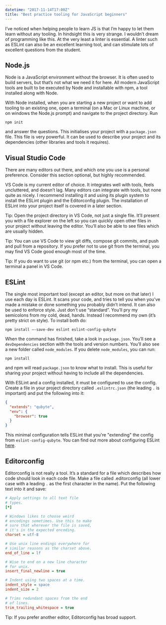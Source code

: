 ```yaml
---
datetime: "2017-11-14T17:00Z"
title: "Best practice tooling for JavaScript beginners"
---
```

I’ve noticed when helping people to learn JS is that I’m happy to let them learn
without any tooling. In hindsight this is very strange. I wouldn’t dream of
programming like this. At the very least a linter is essential. A linter such
as ESLint can also be an excellent learning tool, and can stimulate lots of
excellent questions from the student.

## Node.js

Node is a JavaScript environment without the browser. It is often used to build
servers, but that’s not what we need it for here. All modern JavaScript tools
are built to be executed by Node and installable with npm, a tool installed
along with Node.

With Node installed, when you are starting a new project or want to add tooling
to an existing one, open a terminal (on a Mac or Linux machine, or on windows
the Node.js prompt) and navigate to the project directory. Run

```shell
npm init
```

and answer the questions. This initialises your project with a `package.json`
file. This file is very powerful. It can be used to describe your project and
its dependencies (other libraries and tools it requires).

## Visual Studio Code

There are many editors out there, and which one you use is a personal
preference. Consider this section optional, but highly recommended.

VS Code is my current editor of choice. It integrates well with tools, feels
uncluttered, and doesn’t lag. Many editors can integrate with tools, but none
quite as nicely. I recommend installing it and using its plugin system to
install the ESLint plugin and the Editorconfig plugin. The installation of
ESLint into your project itself is covered in a later section.

Tip: Open the project directory in VS Code, not just a single file. It’ll
present you with a file explorer on the left so you can quickly open other files
in your project without leaving the editor. You’ll also be able to see files
which are usually hidden.

Tip: You can use VS Code to view git diffs, compose git commits, and push and
pull from a repository. If you prefer not to use git from the terminal, you may
find VS Code good enough most of the time.

Tip: If you do want to use git (or npm etc.) from the terminal, you can open a
terminal a panel in VS Code.

## ESLint

The single most important tool (except an editor, but more on that later) I use
each day is ESLint. It scans your code, and tries to tell you when you’ve made a
mistake or done something you probably didn’t intend. It can also be used to
enforce style. Just don’t use “standard”. You’ll pry my semicolons from my cold,
dead, hands. Instead I recommend my own (it’s pretty strict on style). To
install both do:

```shell
npm install —-save-dev eslint eslint-config-qubyte
```

When the command has finished, take a look in `package.json`. You’ll see a
`devDependencies` section with the tools and version numbers. You’ll also see a
new folder called `node_modules`. If you delete `node_modules`, you can run:

```shell
npm install
```

and npm will read `package.json` to know what to install. This is useful for
sharing your project without having to include all the dependencies.

With ESLint and a config installed, it must be configured to use the config.
Create a file in your project directory called `.eslintrc.json` (the leading `.`
is important) and put the following into it:

```json
{
  "extends": "qubyte",
  "env": {
    "browser": true
  }
}
```

This minimal configuration tells ESLint that you're "extending" the config from
`eslint-config-qubyte`. You can find out more about configuring ESLint
[here][eslint].

## Editorconfig
Editorconfig is not really a tool. It’s a standard for a file which describes
how code should look in each code file. Make a file called .editorconfig (all
lower case with a leading `.` as the first character in the name). Put the
following text into it and save:

```ini
# Apply settings to all text file
# types.
[*]

# Windows likes to choose weird
# encodings sometimes. Use this to make
# sure that wherever the file is saved,
# it's in the expected encoding.
charset = utf-8

# Use unix line endings everywhere for
# similar reasons as the charset above.
end_of_line = lf

# Wise to end on a new line character
# for unix.
insert_final_newline = true

# Indent using two spaces at a time.
indent_style = space
indent_size = 2

# Trims redundant spaces from the end
# of lines.
trim_trailing_whitespace = true
```

Tip: If you prefer another editor, Editorconfig has broad support.

[eslint]: https://eslint.org/docs/user-guide/configuring

